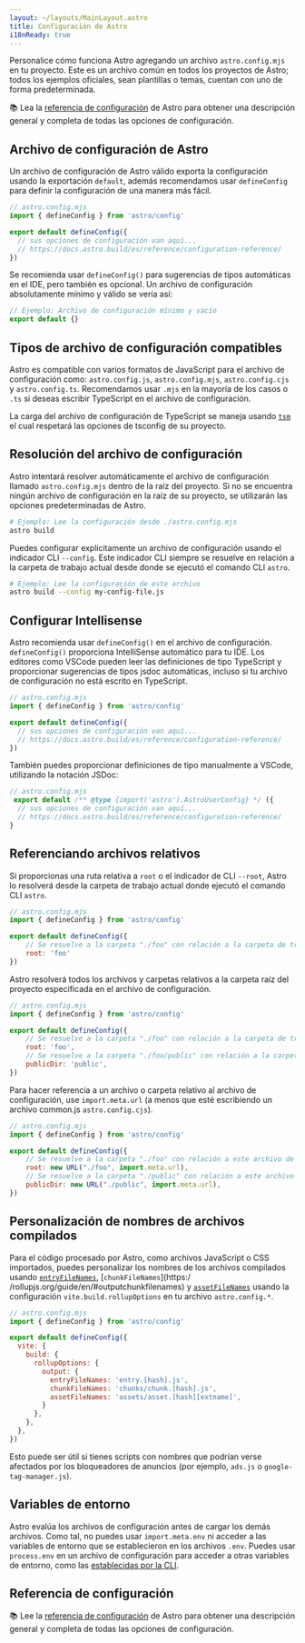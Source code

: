 ```yaml
---
layout: ~/layouts/MainLayout.astro
title: Configuración de Astro
i18nReady: true
---
```


Personalice cómo funciona Astro agregando un archivo `astro.config.mjs` en tu proyecto. Este es un archivo común en todos los proyectos de Astro; todos los ejemplos oficiales, sean plantillas o temas, cuentan con uno de forma predeterminada.

📚 Lea la [referencia de configuración](/es/reference/configuration-reference/) de Astro para obtener una descripción general y completa de todas las opciones de configuración.

## Archivo de configuración de Astro

Un archivo de configuración de Astro válido exporta la configuración usando la exportación `default`, además recomendamos usar `defineConfig` para definir la configuración de una manera más fácil.

```js
// astro.config.mjs
import { defineConfig } from 'astro/config'

export default defineConfig({
  // sus opciones de configuración van aquí...
  // https://docs.astro.build/es/reference/configuration-reference/
})
```

Se recomienda usar `defineConfig()` para sugerencias de tipos automáticas en el IDE, pero también es opcional. Un archivo de configuración absolutamente mínimo y válido se vería así:

```js title="astro.config.mjs"
// Ejemplo: Archivo de configuración mínimo y vacío
export default {}
```

## Tipos de archivo de configuración compatibles

Astro es compatible con varios formatos de JavaScript para el archivo de configuración como: `astro.config.js`, `astro.config.mjs`, `astro.config.cjs` y `astro.config.ts`. Recomendamos usar `.mjs` en la mayoría de los casos o `.ts` si deseas escribir TypeScript en el archivo de configuración.

La carga del archivo de configuración de TypeScript se maneja usando [`tsm`](https://github.com/lukeed/tsm) el cual respetará las opciones de tsconfig de su proyecto.

## Resolución del archivo de configuración

Astro intentará resolver automáticamente el archivo de configuración llamado `astro.config.mjs` dentro de la raíz del proyecto. Si no se encuentra ningún archivo de configuración en la raíz de su proyecto, se utilizarán las opciones predeterminadas de Astro.

```bash
# Ejemplo: Lee la configuración desde ./astro.config.mjs
astro build
```

Puedes configurar explícitamente un archivo de configuración usando el indicador CLI `--config`. Este indicador CLI siempre se resuelve en relación a la carpeta de trabajo actual desde donde se ejecutó el comando CLI `astro`.

```bash
# Ejemplo: Lee la configuración de este archivo
astro build --config my-config-file.js
```

## Configurar Intellisense

Astro recomienda usar `defineConfig()` en el archivo de configuración. `defineConfig()` proporciona IntelliSense automático para tu IDE. Los editores como VSCode pueden leer las definiciones de tipo TypeScript y proporcionar sugerencias de tipos jsdoc automáticas, incluso si tu archivo de configuración no está escrito en TypeScript.

```js
// astro.config.mjs
import { defineConfig } from 'astro/config'

export default defineConfig({
  // sus opciones de configuración van aquí...
  // https://docs.astro.build/es/reference/configuration-reference/
})
```

También puedes proporcionar definiciones de tipo manualmente a VSCode, utilizando la notación JSDoc:

```js
// astro.config.mjs
 export default /** @type {import('astro').AstroUserConfig} */ ({
  // sus opciones de configuración van aquí...
  // https://docs.astro.build/es/reference/configuration-reference/
}
```

## Referenciando archivos relativos

Si proporcionas una ruta relativa a `root` o el indicador de CLI `--root`, Astro lo resolverá desde la carpeta de trabajo actual donde ejecutó el comando CLI `astro`.

```js
// astro.config.mjs
import { defineConfig } from 'astro/config'

export default defineConfig({
    // Se resuelve a la carpeta "./foo" con relación a la carpeta de trabajo actual
    root: 'foo'
})
```

Astro resolverá todos los archivos y carpetas relativos a la carpeta raíz del proyecto especificada en el archivo de configuración.

```js
// astro.config.mjs
import { defineConfig } from 'astro/config'

export default defineConfig({
    // Se resuelve a la carpeta "./foo" con relación a la carpeta de trabajo actual
    root: 'foo',
    // Se resuelve a la carpeta "./foo/public" con relación a la carpeta de trabajo actual
    publicDir: 'public',
})
```

Para hacer referencia a un archivo o carpeta relativo al archivo de configuración, use `import.meta.url` (a menos que esté escribiendo un archivo common.js `astro.config.cjs`).

```js "import.meta.url"
// astro.config.mjs
import { defineConfig } from 'astro/config'

export default defineConfig({
    // Se resuelve a la carpeta "./foo" con relación a este archivo de configuración
    root: new URL("./foo", import.meta.url),
    // Se resuelve a la carpeta "./public" con relación a este archivo de configuración
    publicDir: new URL("./public", import.meta.url),
})
```

## Personalización de nombres de archivos compilados

Para el código procesado por Astro, como archivos JavaScript o CSS importados, puedes personalizar los nombres de los archivos compilados usando [`entryFileNames`](https://rollupjs.org/guide/en/#outputentryfilenames), [`chunkFileNames`](https:/ /rollupjs.org/guide/en/#outputchunkfilenames) y [`assetFileNames`](https://rollupjs.org/guide/en/#outputassetfilenames) usando la configuración `vite.build.rollupOptions` en tu archivo `astro.config.*`.

```js ins={9-11}
// astro.config.mjs
import { defineConfig } from 'astro/config'

export default defineConfig({
  vite: {
    build: {
      rollupOptions: {
        output: {
          entryFileNames: 'entry.[hash].js',
          chunkFileNames: 'chunks/chunk.[hash].js',
          assetFileNames: 'assets/asset.[hash][extname]',
        }
      },
    },
  },
})
```

Esto puede ser útil si tienes scripts con nombres que podrían verse afectados por los bloqueadores de anuncios (por ejemplo, `ads.js` o `google-tag-manager.js`).

## Variables de entorno

Astro evalúa los archivos de configuración antes de cargar los demás archivos. Como tal, no puedes usar `import.meta.env` ni acceder a las variables de entorno que se establecieron en los archivos `.env`.
Puedes usar `process.env` en un archivo de configuración para acceder a otras variables de entorno, como las [establecidas por la CLI](/es/guides/environment-variables/#usando-la-cli).

## Referencia de configuración

📚 Lee la [referencia de configuración](/es/reference/configuration-reference/) de Astro para obtener una descripción general y completa de todas las opciones de configuración.
